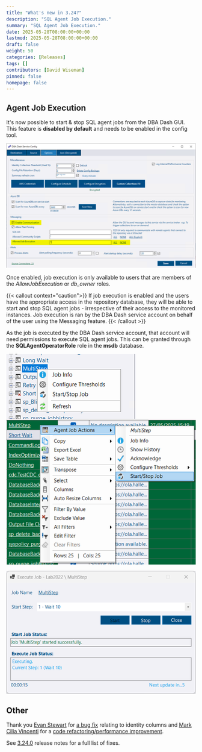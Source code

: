 ```yaml
---
title: "What's new in 3.24?"
description: "SQL Agent Job Execution."
summary: "SQL Agent Job Execution."
date: 2025-05-28T08:00:00+00:00
lastmod: 2025-05-28T08:00:00+00:00
draft: false
weight: 50
categories: [Releases]
tags: []
contributors: [David Wiseman]
pinned: false
homepage: false
---
```

## Agent Job Execution

It's now possible to start & stop SQL agent jobs from the DBA Dash GUI.  This feature is **disabled by default** and needs to be enabled in the config tool.

[![Enable Job Execution](enable-job-execution.png)](enable-job-execution.png)

Once enabled, job execution is only available to users that are members of the *AllowJobExecution* or *db_owner* roles.

{{< callout context="caution">}}
If job execution is enabled and the users have the appropriate access in the repository database, they will be able to start and stop SQL agent jobs - irrespective of their access to the monitored instances.  Job execution is ran by the DBA Dash service account on behalf of the user using the Messaging feature.
{{< /callout >}}

As the job is executed by the DBA Dash service account, that account will need permissions to execute SQL agent jobs.  This can be granted through the **SQLAgentOperatorRole** role in the **msdb** database.

[![SQL Server Agent job context menu (Tree)](agent-job-context-menu-tree.png)](agent-job-context-menu-tree.png)
[![SQL Server Agent job context menu (Grid)](agent-job-context-menu.png)](agent-job-context-menu.png)

[![Execute SQL Server Agent job](execute-job.png)](execute-job.png)

## Other

Thank you [Evan Stewart](https://github.com/evanstewart207) for [a bug fix](https://github.com/trimble-oss/dba-dash/pull/1398) relating to identity columns and [Mark Cilia Vincenti](https://github.com/MarkCiliaVincenti) for a [code refactoring/performance improvement](https://github.com/trimble-oss/dba-dash/pull/1397).

See [3.24.0](https://github.com/trimble-oss/dba-dash/releases/tag/3.23.0) release notes for a full list of fixes.


